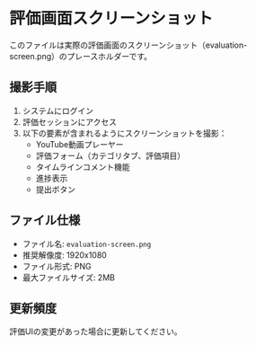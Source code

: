 # 評価画面スクリーンショット

このファイルは実際の評価画面のスクリーンショット（evaluation-screen.png）のプレースホルダーです。

## 撮影手順

1. システムにログイン
2. 評価セッションにアクセス
3. 以下の要素が含まれるようにスクリーンショットを撮影：
   - YouTube動画プレーヤー
   - 評価フォーム（カテゴリタブ、評価項目）
   - タイムラインコメント機能
   - 進捗表示
   - 提出ボタン

## ファイル仕様

- ファイル名: `evaluation-screen.png`
- 推奨解像度: 1920x1080
- ファイル形式: PNG
- 最大ファイルサイズ: 2MB

## 更新頻度

評価UIの変更があった場合に更新してください。